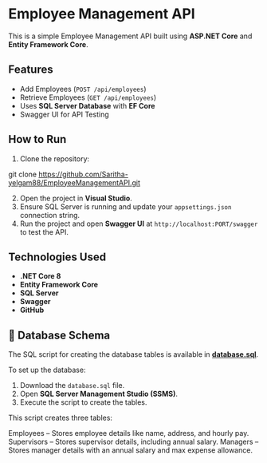 ﻿# Employee Management API

This is a simple Employee Management API built using **ASP.NET Core** and **Entity Framework Core**.

## Features
- Add Employees (`POST /api/employees`)
- Retrieve Employees (`GET /api/employees`)
- Uses **SQL Server Database** with **EF Core**
- Swagger UI for API Testing

## How to Run
1. Clone the repository:

git clone https://github.com/Saritha-yelgam88/EmployeeManagementAPI.git

2. Open the project in **Visual Studio**.
3. Ensure SQL Server is running and update your `appsettings.json` connection string.
4. Run the project and open **Swagger UI** at `http://localhost:PORT/swagger` to test the API.

## Technologies Used
- **.NET Core 8**
- **Entity Framework Core**
- **SQL Server**
- **Swagger**
- **GitHub**

## 📂 Database Schema

The SQL script for creating the database tables is available in **[database.sql](https://github.com/Saritha-yelgam88/EmployeeManagementAPI/blob/main/database.sql)**.

To set up the database:
1. Download the `database.sql` file.
2. Open **SQL Server Management Studio (SSMS)**.
3. Execute the script to create the tables.

This script creates three tables:

Employees – Stores employee details like name, address, and hourly pay.
Supervisors – Stores supervisor details, including annual salary.
Managers – Stores manager details with an annual salary and max expense allowance.


